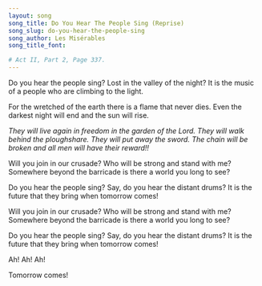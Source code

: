 ```yaml
---
layout: song
song_title: Do You Hear The People Sing (Reprise)
song_slug: do-you-hear-the-people-sing
song_author: Les Misérables
song_title_font: 

# Act II, Part 2, Page 337.
---
```


Do you hear the people sing?
Lost in the valley of the night?
It is the music of a people
who are climbing to the light.

For the wretched of the earth
there is a flame that never dies.
Even the darkest night will end
and the sun will rise.

_They will live again in freedom in the garden of the Lord.
They will walk behind the ploughshare.
They will put away the sword.
The chain will be broken and all men will have their reward!!_


<p class="chorus">
  Will you join in our crusade?
  Who will be strong and stand with me?
  Somewhere beyond the barricade
  is there a world you long to see?
</p>

<p class="chorus">
  Do you hear the people sing?
  Say, do you hear the distant drums?
  It is the future that they bring
  when tomorrow comes!
</p>

<p class="chorus">
  Will you join in our crusade?
  Who will be strong and stand with me?
  Somewhere beyond the barricade
  is there a world you long to see?
</p>

<p class="chorus">
  Do you hear the people sing?
  Say, do you hear the distant drums?
  It is the future that they bring
  when tomorrow comes!
</p>

<p class="chorus">Ah! Ah! Ah!</p>

<p class="chorus">Tomorrow comes!</p>